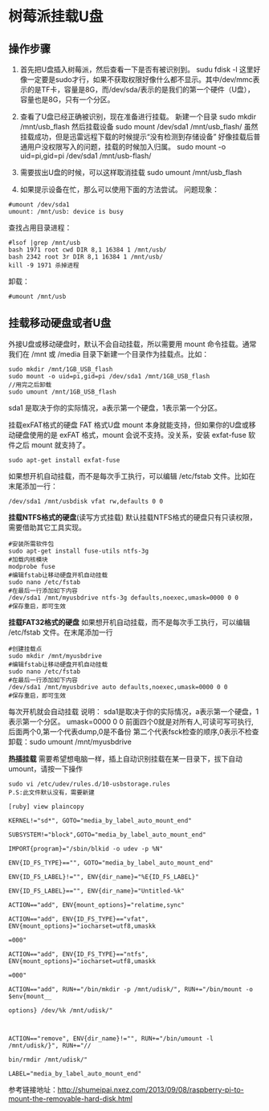 # 树莓派挂载U盘

## 操作步骤
1. 首先把U盘插入树莓派，然后查看一下是否有被识别到。
sudu fdisk -l
这里好像一定要是sudo才行，如果不获取权限好像什么都不显示。其中/dev/mmc表示的是TF卡，容量是8G，而/dev/sda/表示的是我们的第一个硬件（U盘），容量也是8G，只有一个分区。

2. 查看了U盘已经正确被识别，现在准备进行挂载。
新建一个目录
sudo mkdir /mnt/usb_flash
然后挂载设备
sudo mount /dev/sda1 /mnt/usb_flash/
虽然挂载成功，但是迅雷远程下载的时候提示“没有检测到存储设备” 好像挂载后普通用户没权限写入的问题，挂载的时候加入归属。
sudo mount -o uid=pi,gid=pi /dev/sda1 /mnt/usb-flash/

3. 需要拔出U盘的时候，可以这样取消挂载
sudo umount /mnt/usb_flash
4. 如果提示设备在忙，那么可以使用下面的方法尝试。
问题现象：
```
#umount /dev/sda1
umount: /mnt/usb: device is busy
```
查找占用目录进程：
```
#lsof |grep /mnt/usb
bash 1971 root cwd DIR 8,1 16384 1 /mnt/usb/
bash 2342 root 3r DIR 8,1 16384 1 /mnt/usb/
kill -9 1971 杀掉进程
```
卸载：
```
#umount /mnt/usb
```
## 挂载移动硬盘或者U盘
外接U盘或移动硬盘时，默认不会自动挂载，所以需要用 mount 命令挂载。通常我们在 /mnt 或 /media 目录下新建一个目录作为挂载点。比如：
```
sudo mkdir /mnt/1GB_USB_flash
sudo mount -o uid=pi,gid=pi /dev/sda1 /mnt/1GB_USB_flash
//用完之后卸载
sudo umount /mnt/1GB_USB_flash
```
sda1 是取决于你的实际情况，a表示第一个硬盘，1表示第一个分区。

挂载exFAT格式的硬盘
FAT 格式U盘 mount 本身就能支持，但如果你的U盘或移动硬盘使用的是 exFAT 格式，mount 会说不支持。没关系，安装 exfat-fuse 软件之后 mount 就支持了。

```
sudo apt-get install exfat-fuse
```
如果想开机自动挂载，而不是每次手工执行，可以编辑 /etc/fstab 文件。比如在末尾添加一行：

```
/dev/sda1 /mnt/usbdisk vfat rw,defaults 0 0
```
**挂载NTFS格式的硬盘**(读写方式挂载)
默认挂载NTFS格式的硬盘只有只读权限，需要借助其它工具实现。

```
#安装所需软件包
sudo apt-get install fuse-utils ntfs-3g
#加载内核模块
modprobe fuse
#编辑fstab让移动硬盘开机自动挂载
sudo nano /etc/fstab
#在最后一行添加如下内容
/dev/sda1 /mnt/myusbdrive ntfs-3g defaults,noexec,umask=0000 0 0
#保存重启，即可生效

```
**挂载FAT32格式的硬盘**
如果想开机自动挂载，而不是每次手工执行，可以编辑 /etc/fstab 文件。在末尾添加一行
```
#创建挂载点
sudo mkdir /mnt/myusbdrive
#编辑fstab让移动硬盘开机自动挂载
sudo nano /etc/fstab
#在最后一行添加如下内容
/dev/sda1 /mnt/myusbdrive auto defaults,noexec,umask=0000 0 0
#保存重启，即可生效
```
每次开机就会自动挂载
说明：
sda1是取决于你的实际情况，a表示第一个硬盘，1表示第一个分区。
umask=0000 0 0
前面四个0就是对所有人,可读可写可执行,
后面两个0,第一个代表dump,0是不备份
第二个代表fsck检查的顺序,0表示不检查
卸载：sudo umount /mnt/myusbdrive

**热插挂载**
需要希望想电脑一样，插上自动识别挂载在某一目录下，拔下自动umount，请按一下操作

```
sudo vi /etc/udev/rules.d/10-usbstorage.rules
P.S:此文件默认没有，需要新建
```
```
[ruby] view plaincopy
 
KERNEL!="sd*", GOTO="media_by_label_auto_mount_end"  
 
SUBSYSTEM!="block",GOTO="media_by_label_auto_mount_end"  
 
IMPORT{program}="/sbin/blkid -o udev -p %N"  
 
ENV{ID_FS_TYPE}=="", GOTO="media_by_label_auto_mount_end"  
 
ENV{ID_FS_LABEL}!="", ENV{dir_name}="%E{ID_FS_LABEL}"  
 
ENV{ID_FS_LABEL}=="", ENV{dir_name}="Untitled-%k"  
 
ACTION=="add", ENV{mount_options}="relatime,sync"  
 
ACTION=="add", ENV{ID_FS_TYPE}=="vfat", ENV{mount_options}="iocharset=utf8,umaskk  
 
=000"  
 
ACTION=="add", ENV{ID_FS_TYPE}=="ntfs", ENV{mount_options}="iocharset=utf8,umaskk  
 
=000"  
 
ACTION=="add", RUN+="/bin/mkdir -p /mnt/udisk/", RUN+="/bin/mount -o $env{mount__  
 
options} /dev/%k /mnt/udisk/"  
 
 
 
ACTION=="remove", ENV{dir_name}!="", RUN+="/bin/umount -l /mnt/udisk/}", RUN+="//  
 
bin/rmdir /mnt/udisk/"  
 
LABEL="media_by_label_auto_mount_end"
```


 
参考链接地址：http://shumeipai.nxez.com/2013/09/08/raspberry-pi-to-mount-the-removable-hard-disk.html